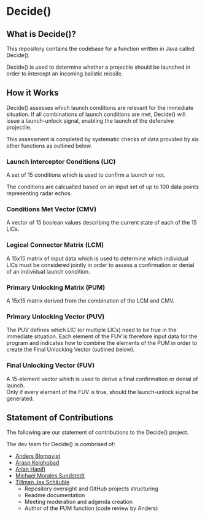 # Decide()

## What is Decide()?
This repository contains the codebase for a function written 
in Java called Decide().

Decide() is used to determine whether a projectile should be launched 
in order to intercept an incoming balistic missile. 

## How it Works

Decide() assesses which launch conditions are relevant for the immediate
situation. If all combinations of launch conditions are met, Decide() will 
issue a launch-unlock signal, enabling the launch of the defensive projectile. 

This assessment is completed by systematic checks of data provided by six other functions 
as outlined below. 

### Launch Interceptor Conditions (LIC)

A set of 15 conditions which is used to confirm a launch or not.

The conditions are calcualted based on an input set of up to 100 data points 
representing radar echos.

### Conditions Met Vector (CMV)

A vector of 15 boolean values describing the current state of each of the 15 LICs.

### Logical Connector Matrix (LCM)

A 15x15 matrix of input data which is used to determine which individual LICs must be considered 
jointly in order to assess a confirmation or denial of an individual launch condition.

### Primary Unlocking Matrix (PUM)

A 15x15 matrix derived from the combination of the LCM and CMV.

### Primary Unlocking Vector (PUV)

The PUV defines which LIC (or multiple LICs) need to be true in the immediate situation.
Each element of the FUV is therefore input data for the program and indicates how to combine 
the elements of the PUM in order to create the Final Unlocking Vector (outlined below). 

### Final Unlocking Vector (FUV)

A 15-element vector which is used to derive a final confirmation or denial of launch.   
Only if every element of the FUV is true, should the launch-unlock signal be generated.


## Statement of Contributions

The following are our statement of contributions to the Decide() project.

The dev team for Decide() is combrised of:
- [Anders Blomqvist](https://github.com/andersblomqvist)
- [Arasp Keighobad](https://github.com/a-kbd)
- [Arian Hanifi](https://github.com/coffecup25)
- [Michael Morales Sundstedt](https://github.com/Darpos)
- [Tillman Jex Schäuble](https://github.com/tjex)
    - Repository oversight and GitHub projects structuring
    - Readme documentation
    - Meeting moderation and adgenda creation
    - Author of the PUM function (code review by Anders)

